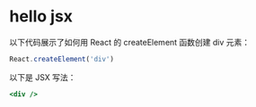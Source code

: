# hello jsx

以下代码展示了如何用 React 的 createElement 函数创建 div 元素：

```js
React.createElement('div')
```

以下是 JSX 写法：
```jsx
<div /> 
```
